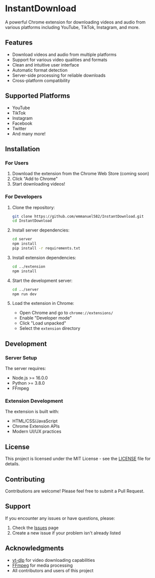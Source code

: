 # InstantDownload

A powerful Chrome extension for downloading videos and audio from various platforms including YouTube, TikTok, Instagram, and more.

## Features

- Download videos and audio from multiple platforms
- Support for various video qualities and formats
- Clean and intuitive user interface
- Automatic format detection
- Server-side processing for reliable downloads
- Cross-platform compatibility

## Supported Platforms

- YouTube
- TikTok
- Instagram
- Facebook
- Twitter
- And many more!

## Installation

### For Users

1. Download the extension from the Chrome Web Store (coming soon)
2. Click "Add to Chrome"
3. Start downloading videos!

### For Developers

1. Clone the repository:
   ```bash
   git clone https://github.com/emmanuel582/InstantDownload.git
   cd InstantDownload
   ```

2. Install server dependencies:
   ```bash
   cd server
   npm install
   pip install -r requirements.txt
   ```

3. Install extension dependencies:
   ```bash
   cd ../extension
   npm install
   ```

4. Start the development server:
   ```bash
   cd ../server
   npm run dev
   ```

5. Load the extension in Chrome:
   - Open Chrome and go to `chrome://extensions/`
   - Enable "Developer mode"
   - Click "Load unpacked"
   - Select the `extension` directory

## Development

### Server Setup

The server requires:
- Node.js >= 16.0.0
- Python >= 3.8.0
- FFmpeg

### Extension Development

The extension is built with:
- HTML/CSS/JavaScript
- Chrome Extension APIs
- Modern UI/UX practices

## License

This project is licensed under the MIT License - see the [LICENSE](LICENSE) file for details.

## Contributing

Contributions are welcome! Please feel free to submit a Pull Request.

## Support

If you encounter any issues or have questions, please:
1. Check the [Issues](https://github.com/emmanuel582/InstantDownload/issues) page
2. Create a new issue if your problem isn't already listed

## Acknowledgments

- [yt-dlp](https://github.com/yt-dlp/yt-dlp) for video downloading capabilities
- [FFmpeg](https://ffmpeg.org/) for media processing
- All contributors and users of this project
